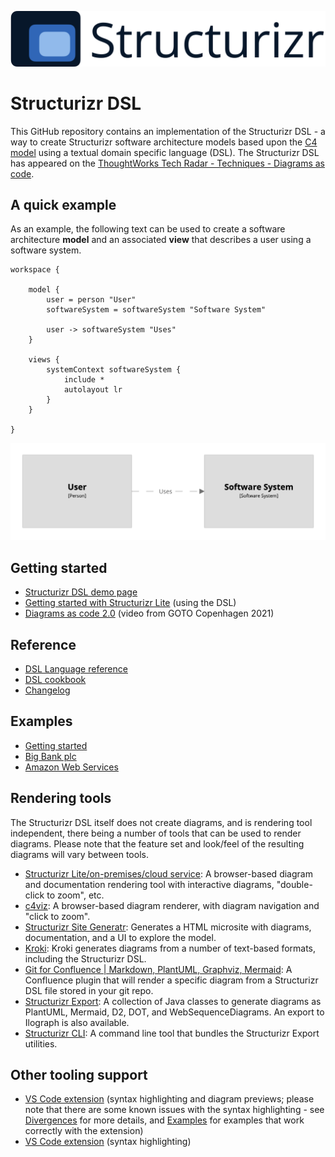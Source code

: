 ![Structurizr](docs/images/structurizr-banner.png)

# Structurizr DSL

This GitHub repository contains an implementation of the Structurizr DSL - a way to create Structurizr software architecture models based upon the [C4 model](https://c4model.com) using a textual domain specific language (DSL). The Structurizr DSL has appeared on the [ThoughtWorks Tech Radar - Techniques - Diagrams as code](https://www.thoughtworks.com/radar/techniques/diagrams-as-code).

## A quick example

As an example, the following text can be used to create a software architecture __model__ and an associated __view__ that describes a user using a software system.

```
workspace {

    model {
        user = person "User"
        softwareSystem = softwareSystem "Software System"

        user -> softwareSystem "Uses"
    }

    views {
        systemContext softwareSystem {
            include *
            autolayout lr
        }
    }
    
}
```

![Example system context diagram](docs/images/quick-example.png)

##  Getting started

* [Structurizr DSL demo page](https://structurizr.com/dsl)
* [Getting started with Structurizr Lite](https://dev.to/simonbrown/getting-started-with-structurizr-lite-27d0) (using the DSL)
* [Diagrams as code 2.0](https://www.youtube.com/watch?v=Za1-v4Zkq5E) (video from GOTO Copenhagen 2021)

##  Reference

* [DSL Language reference](docs/language-reference.md)
* [DSL cookbook](docs/cookbook)
* [Changelog](docs/changelog.md)

## Examples

* [Getting started](https://structurizr.com/dsl?example=getting-started)
* [Big Bank plc](https://structurizr.com/dsl?example=big-bank-plc)
* [Amazon Web Services](https://structurizr.com/dsl?example=amazon-web-services)

## Rendering tools

The Structurizr DSL itself does not create diagrams, and is rendering tool independent,
there being a number of tools that can be used to render diagrams.
Please note that the feature set and look/feel of the resulting diagrams will vary between tools.

* [Structurizr Lite/on-premises/cloud service](https://structurizr.com): A browser-based diagram and documentation rendering tool with interactive diagrams, "double-click to zoom", etc.
* [c4viz](https://github.com/pmorch/c4viz): A browser-based diagram renderer, with diagram navigation and "click to zoom".
* [Structurizr Site Generatr](https://github.com/avisi-cloud/structurizr-site-generatr): Generates a HTML microsite with diagrams, documentation, and a UI to explore the model. 
* [Kroki](https://kroki.io): Kroki generates diagrams from a number of text-based formats, including the Structurizr DSL.
* [Git for Confluence | Markdown, PlantUML, Graphviz, Mermaid](https://marketplace.atlassian.com/apps/1211675/git-for-confluence-markdown-plantuml-graphviz-mermaid): A Confluence plugin that will render a specific diagram from a Structurizr DSL file stored in your git repo.
* [Structurizr Export](https://github.com/structurizr/export): A collection of Java classes to generate diagrams as PlantUML, Mermaid, D2, DOT, and WebSequenceDiagrams. An export to Ilograph is also available.
* [Structurizr CLI](https://github.com/structurizr/cli): A command line tool that bundles the Structurizr Export utilities.

## Other tooling support

* [VS Code extension](https://marketplace.visualstudio.com/items?itemName=systemticks.c4-dsl-extension) (syntax highlighting and diagram previews; please note that there are some known issues with the syntax highlighting - see [Divergences](https://gitlab.com/systemticks/c4-grammar/-/tree/master/extension#divergences) for more details, and [Examples](https://gitlab.com/systemticks/c4-grammar/-/tree/master/workspace) for examples that work correctly with the extension)
* [VS Code extension](https://marketplace.visualstudio.com/items?itemName=ciarant.vscode-structurizr) (syntax highlighting)
